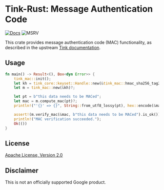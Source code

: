 # Tink-Rust: Message Authentication Code

[![Docs](https://img.shields.io/badge/docs-rust-brightgreen?style=for-the-badge)](https://docs.rs/tink-mac)
![MSRV](https://img.shields.io/badge/rustc-1.71.1+-yellow?style=for-the-badge)

This crate provides message authentication code (MAC) functionality, as described in the upstream
[Tink documentation](https://github.com/google/tink/blob/master/docs/PRIMITIVES.md#message-authentication-code).

## Usage

<!-- prettier-ignore-start -->
[embedmd]:# (../examples/mac/src/main.rs Rust /fn main/ /^}/)
```Rust
fn main() -> Result<(), Box<dyn Error>> {
    tink_mac::init();
    let kh = tink_core::keyset::Handle::new(&tink_mac::hmac_sha256_tag256_key_template())?;
    let m = tink_mac::new(&kh)?;

    let pt = b"this data needs to be MACed";
    let mac = m.compute_mac(pt)?;
    println!("'{}' => {}", String::from_utf8_lossy(pt), hex::encode(&mac));

    assert!(m.verify_mac(&mac, b"this data needs to be MACed").is_ok());
    println!("MAC verification succeeded.");
    Ok(())
}
```
<!-- prettier-ignore-end -->

## License

[Apache License, Version 2.0](http://www.apache.org/licenses/LICENSE-2.0)

## Disclaimer

This is not an officially supported Google product.
